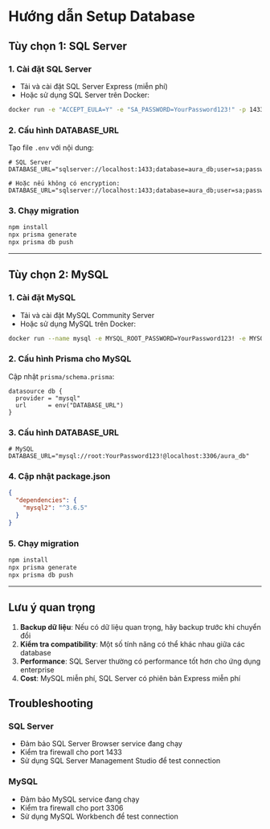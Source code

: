 # Hướng dẫn Setup Database

## Tùy chọn 1: SQL Server

### 1. Cài đặt SQL Server
- Tải và cài đặt SQL Server Express (miễn phí)
- Hoặc sử dụng SQL Server trên Docker:
```bash
docker run -e "ACCEPT_EULA=Y" -e "SA_PASSWORD=YourPassword123!" -p 1433:1433 --name sqlserver -d mcr.microsoft.com/mssql/server:2022-latest
```

### 2. Cấu hình DATABASE_URL
Tạo file `.env` với nội dung:
```env
# SQL Server
DATABASE_URL="sqlserver://localhost:1433;database=aura_db;user=sa;password=YourPassword123!;encrypt=true;trustServerCertificate=true"

# Hoặc nếu không có encryption:
DATABASE_URL="sqlserver://localhost:1433;database=aura_db;user=sa;password=YourPassword123!;encrypt=false"
```

### 3. Chạy migration
```bash
npm install
npx prisma generate
npx prisma db push
```

---

## Tùy chọn 2: MySQL

### 1. Cài đặt MySQL
- Tải và cài đặt MySQL Community Server
- Hoặc sử dụng MySQL trên Docker:
```bash
docker run --name mysql -e MYSQL_ROOT_PASSWORD=YourPassword123! -e MYSQL_DATABASE=aura_db -p 3306:3306 -d mysql:8.0
```

### 2. Cấu hình Prisma cho MySQL
Cập nhật `prisma/schema.prisma`:
```prisma
datasource db {
  provider = "mysql"
  url      = env("DATABASE_URL")
}
```

### 3. Cấu hình DATABASE_URL
```env
# MySQL
DATABASE_URL="mysql://root:YourPassword123!@localhost:3306/aura_db"
```

### 4. Cập nhật package.json
```json
{
  "dependencies": {
    "mysql2": "^3.6.5"
  }
}
```

### 5. Chạy migration
```bash
npm install
npx prisma generate
npx prisma db push
```

---

## Lưu ý quan trọng

1. **Backup dữ liệu**: Nếu có dữ liệu quan trọng, hãy backup trước khi chuyển đổi
2. **Kiểm tra compatibility**: Một số tính năng có thể khác nhau giữa các database
3. **Performance**: SQL Server thường có performance tốt hơn cho ứng dụng enterprise
4. **Cost**: MySQL miễn phí, SQL Server có phiên bản Express miễn phí

## Troubleshooting

### SQL Server
- Đảm bảo SQL Server Browser service đang chạy
- Kiểm tra firewall cho port 1433
- Sử dụng SQL Server Management Studio để test connection

### MySQL
- Đảm bảo MySQL service đang chạy
- Kiểm tra firewall cho port 3306
- Sử dụng MySQL Workbench để test connection


